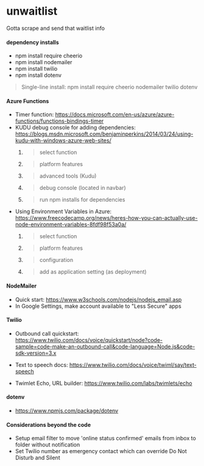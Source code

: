 # unwaitlist
Gotta scrape and send that waitlist info

#### dependency installs
- npm install require cheerio
- npm install nodemailer
- npm install twilio
- npm install dotenv
> Single-line install: npm install require cheerio nodemailer twilio dotenv


#### Azure Functions
- Timer function: https://docs.microsoft.com/en-us/azure/azure-functions/functions-bindings-timer
- KUDU debug console for adding dependencies: https://blogs.msdn.microsoft.com/benjaminperkins/2014/03/24/using-kudu-with-windows-azure-web-sites/
    1. > select function
    2. > platform features
    3. > advanced tools (Kudu)
    4. > debug console (located in navbar)
    5. > run npm installs for dependencies
- Using Environment Variables in Azure: https://www.freecodecamp.org/news/heres-how-you-can-actually-use-node-environment-variables-8fdf98f53a0a/
    1. > select function
    2. > platform features
    3. > configuration
    4. > add as application setting (as deployment)


#### NodeMailer
- Quick start: https://www.w3schools.com/nodejs/nodejs_email.asp
- In Google Settings, make account available to "Less Secure" apps


#### Twilio
- Outbound call quickstart: https://www.twilio.com/docs/voice/quickstart/node?code-sample=code-make-an-outbound-call&code-language=Node.js&code-sdk-version=3.x

- Text to speech docs: https://www.twilio.com/docs/voice/twiml/say/text-speech
- Twimlet Echo, URL builder: https://www.twilio.com/labs/twimlets/echo



#### dotenv
- https://www.npmjs.com/package/dotenv



#### Considerations beyond the code
- Setup email filter to move 'online status confirmed' emails from inbox to folder without notification
- Set Twilio number as emergency contact which can override Do Not Disturb and Silent